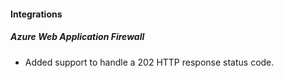 
#### Integrations
##### Azure Web Application Firewall
- Added support to handle a 202 HTTP response status code.
